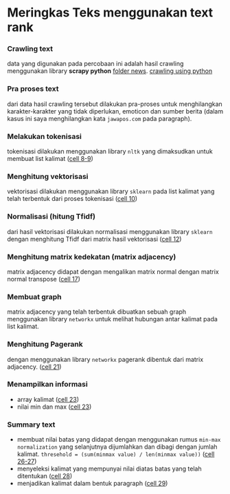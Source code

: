 # Meringkas Teks menggunakan text rank

### Crawling text
data yang digunakan pada percobaan ini adalah hasil crawling menggunakan library **scrapy python** [folder news](https://github.com/manHax/webmin-text-sum/tree/main/news).
[crawling using python](youtube.com/watch?v=bltDmV6Yw3c)

### Pra proses text
dari data hasil crawling tersebut dilakukan pra-proses untuk menghilangkan karakter-karakter yang tidak diperlukan, emoticon dan sumber berita (dalam kasus ini saya menghilangkan kata `jawapos.com` pada paragraph).

### Melakukan tokenisasi
tokenisasi dilakukan menggunakan library `nltk` yang dimaksudkan untuk membuat list kalimat
([cell 8-9](https://github.com/manHax/webmin-text-sum/blob/main/Mengestrak__ringkasan.ipynb))

### Menghitung vektorisasi
vektorisasi dilakukan menggunakan library `sklearn` pada list kalimat yang telah terbentuk dari proses tokenisasi ([cell 10](https://github.com/manHax/webmin-text-sum/blob/main/Mengestrak__ringkasan.ipynb))

### Normalisasi (hitung Tfidf)
dari hasil vektorisasi dilakukan normalisasi menggunakan library `sklearn` dengan menghitung Tfidf dari matrix hasil vektorisasi ([cell 12](https://github.com/manHax/webmin-text-sum/blob/main/Mengestrak__ringkasan.ipynb))

### Menghitung matrix kedekatan (matrix adjacency)
matrix adjacency didapat dengan mengalikan matrix normal dengan matrix normal transpose ([cell 17](https://github.com/manHax/webmin-text-sum/blob/main/Mengestrak__ringkasan.ipynb))

### Membuat graph
matrix adjacency yang telah terbentuk dibuatkan sebuah graph menggunakan library `networkx` untuk melihat hubungan antar kalimat pada list kalimat.

### Menghitung Pagerank
dengan menggunakan library `networkx` pagerank dibentuk dari matrix adjacency. ([cell 21](https://github.com/manHax/webmin-text-sum/blob/main/Mengestrak__ringkasan.ipynb))

### Menampilkan informasi 
* array kalimat ([cell 23](https://github.com/manHax/webmin-text-sum/blob/main/Mengestrak__ringkasan.ipynb))
* nilai min dan max ([cell 23](https://github.com/manHax/webmin-text-sum/blob/main/Mengestrak__ringkasan.ipynb))

### Summary text
* membuat nilai batas yang didapat dengan menggunakan rumus `min-max normalization` yang selanjutnya dijumlahkan dan dibagi dengan jumlah kalimat. `thresehold = (sum(minmax value) / len(minmax value))` ([cell 26-27](https://github.com/manHax/webmin-text-sum/blob/main/Mengestrak__ringkasan.ipynb))
* menyeleksi kalimat yang mempunyai nilai diatas batas yang telah ditentukan ([cell 28](https://github.com/manHax/webmin-text-sum/blob/main/Mengestrak__ringkasan.ipynb))
* menjadikan kalimat dalam bentuk paragraph ([cell 29](https://github.com/manHax/webmin-text-sum/blob/main/Mengestrak__ringkasan.ipynb))
